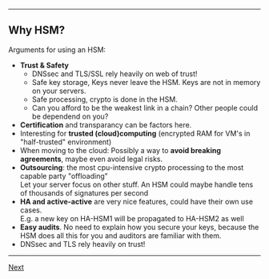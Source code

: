 ------------------------
## Why HSM?
Arguments for using an HSM:

-   **Trust & Safety**
    -   DNSsec and TLS/SSL rely heavily on web of trust!
    -   Safe key storage, Keys never leave the HSM. Keys are not in memory on your servers.
    -   Safe processing, crypto is done in the HSM.
    -   Can you afford to be the weakest link in a chain? Other people could be dependend on you?
-   **Certification** and transparancy can be factors here.
-   Interesting for **trusted (cloud)computing** (encrypted RAM for VM's in "half-trusted" environment)
-   When moving to the cloud: Possibly a way to **avoid breaking agreements**, maybe even avoid legal risks.
-   **Outsourcing**: the most cpu-intensive crypto processing to the most
    capable party "offloading"\
    Let your server focus on other stuff. An HSM could maybe handle tens
    of thousands of signatures per second
-   **HA and active-active** are very nice features, could have their own
    use cases.\
    E.g. a new key on HA-HSM1 will be propagated to HA-HSM2 as well  
-   **Easy audits**. No need to explain how you secure your keys, because
    the HSM does all this for you and auditors are familiar with them.
-   DNSsec and TLS rely heavily on trust!

---------------------
[Next](https://github.com/niek-sidn/hsm_workshop/blob/main/Slide10.md)
